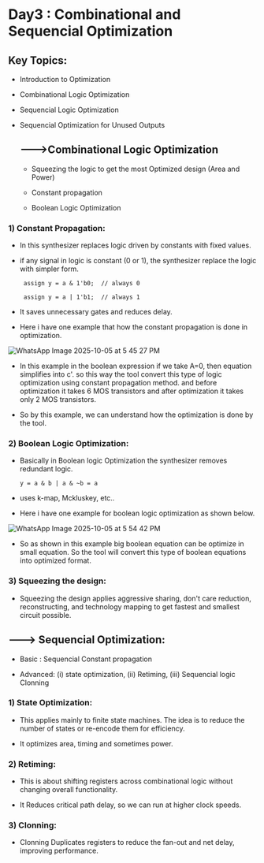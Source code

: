# Day3 : Combinational and Sequencial Optimization

## Key Topics: 
* Introduction to Optimization

* Combinational Logic Optimization

* Sequencial Logic Optimization

* Sequencial Optimization for Unused Outputs


  ## --->Combinational Logic Optimization

  * Squeezing the logic to get the most Optimized design (Area and Power)
 
  * Constant propagation
 
  * Boolean Logic Optimization
 

### 1) Constant Propagation:

* In this synthesizer replaces logic driven by constants with fixed values.

* if any signal in logic is constant (0 or 1), the synthesizer replace the logic with simpler form.

       assign y = a & 1'b0;  // always 0

       assign y = a | 1'b1;  // always 1

* It saves unnecessary gates and reduces delay.

* Here i have one example that how the constant propagation is done in optimization.


![WhatsApp Image 2025-10-05 at 5 45 27 PM](https://github.com/user-attachments/assets/0b00c91e-2749-4ca0-802c-a2b7f9a2b6d9)

* In this example in the boolean expression if we take A=0, then equation simplifies into c'. so this way the tool convert this type of logic optimization using constant propagation method. and before optimization it takes 6 MOS transistors and after optimization it takes only 2 MOS transistors.

* So by this example, we can understand how the optimization is done by the tool.




### 2) Boolean Logic Optimization:

* Basically in Boolean logic Optimization the synthesizer removes redundant logic.

      y = a & b | a & ~b = a

*  uses k-map, Mckluskey, etc..

* Here i have one example for boolean logic optimization as shown below.

![WhatsApp Image 2025-10-05 at 5 54 42 PM](https://github.com/user-attachments/assets/34548d43-a3a2-4c6b-b79a-430f64579321)

* So as shown in this example big boolean equation can be optimize in small equation. So the tool will convert this type of boolean equations into optimized format.

### 3) Squeezing the design:

* Squeezing the design applies aggressive sharing, don't care reduction, reconstructing, and technology mapping to get fastest and smallest circuit possible.




## ---> Sequencial Optimization:

* Basic : Sequencial Constant propagation

* Advanced: (i) state optimization,  (ii) Retiming,  (iii) Sequencial logic Clonning


### 1) State Optimization:

* This applies mainly to finite state machines. The idea is to reduce the number of states or re-encode them for efficiency.

* It optimizes area, timing and sometimes power.


### 2) Retiming: 

* This is about shifting registers across combinational logic without changing overall functionality.

* It Reduces critical path delay, so we can run at higher clock speeds.


### 3) Clonning:

* Clonning Duplicates registers to reduce the fan-out and net delay, improving performance.

  
